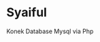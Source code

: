 # Syaiful
Konek Database Mysql via Php
<?php

$server = "localhost";
$user = "root";
$password = "kopi";
$nama_database = "pendaftaran_siswa";

$db = mysqli_connect($server, $user, $password, $nama_database);

if( !$db ){
    die("Gagal terhubung dengan database: " . mysqli_connect_error());
}

?>
